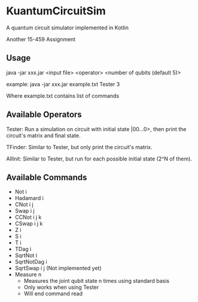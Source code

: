 # KuantumCircuitSim

A quantum circuit simulator implemented in Kotlin

Another 15-459 Assignment

## Usage

java -jar xxx.jar \<input file> \<operator> \<number of qubits (default 5)>

example: java -jar xxx.jar example.txt Tester 3

Where example.txt contains list of commands

## Available Operators

Tester: Run a simulation on circuit with initial state |00...0>, then print the circuit's matrix and final state.

TFinder: Similar to Tester, but only print the circuit's matrix.

AllInit: Similar to Tester, but run for each possible initial state (2^N of them).

## Available Commands

- Not i
- Hadamard i
- CNot i j
- Swap i j
- CCNot i j k
- CSwap i j k
- Z i
- S i
- T i
- TDag i
- SqrtNot i
- SqrtNotDag i
- SqrtSwap i j (Not implemented yet)
- Measure n
    + Measures the joint qubit state n times using standard basis
    + Only works when using Tester
    + Will end command read
